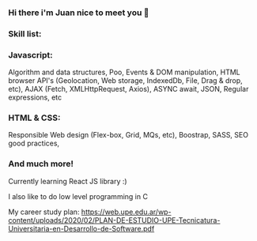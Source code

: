 ### Hi there i'm Juan nice to meet you 👋

### Skill list:

### Javascript:
 Algorithm and data structures,
 Poo,
 Events & DOM manipulation,
 HTML browser API's (Geolocation, Web storage, IndexedDb, File, Drag & drop, etc),
 AJAX (Fetch, XMLHttpRequest, Axios),
 ASYNC await,
 JSON,
 Regular expressions, etc

### HTML & CSS: 
 Responsible Web design (Flex-box, Grid, MQs, etc),
 Boostrap,
 SASS,
 SEO good practices,

### And much more!

Currently learning React JS library :) 

I also like to do low level programming in C

My career study plan: 
https://web.upe.edu.ar/wp-content/uploads/2020/02/PLAN-DE-ESTUDIO-UPE-Tecnicatura-Universitaria-en-Desarrollo-de-Software.pdf
